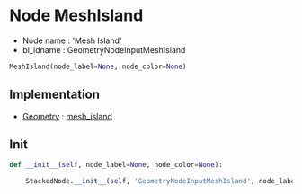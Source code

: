# Node MeshIsland

- Node name : 'Mesh Island'
- bl_idname : GeometryNodeInputMeshIsland


``` python
MeshIsland(node_label=None, node_color=None)
```
## Implementation

- [Geometry](/docs/GeoNodes/Geometry.md) : [mesh_island](/docs/GeoNodes/Geometry.md#mesh_island)

## Init

``` python
def __init__(self, node_label=None, node_color=None):

    StackedNode.__init__(self, 'GeometryNodeInputMeshIsland', node_label=node_label, node_color=node_color)
```
